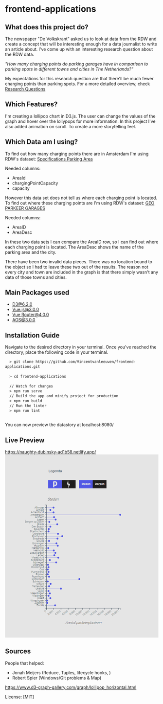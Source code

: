 # frontend-applications

## What does this project do?

The newspaper "De Volkskrant" asked us to look at data from the RDW and create a concept that will be interesting enough for a data journalist to write an article about.
I've come up with an interesting research question about the RDW data.

*"How many charging points do parking garages have in comparison to parking spots in different towns and cities in The Netherlands?"*

My expectations for this research question are that there'll be much fewer charging points than parking spots. 
For a more detailed overview, check [Research Questions](https://github.com/Vincentvanleeuwen/functional-programming/wiki/The-Research-of-the-Data)

## Which Features?

I'm creating a lollipop chart in D3.js. The user can change the values of the graph and hover over the lollypops for more information.
In this project I've also added animation on scroll. To create a more storytelling feel.

## Which Data am I using?

To find out how many charging points there are in Amsterdam I'm using RDW's dataset: [Specifications Parking Area](https://opendata.rdw.nl/Parkeren/Open-Data-Parkeren-SPECIFICATIES-PARKEERGEBIED/b3us-f26s)

Needed columns:
- AreaId
- chargingPointCapacity
- capacity

However this data set does not tell us where each charging point is located.
To find out where these charging points are I'm using RDW's dataset: [GEO PARKEER GARAGES](https://opendata.rdw.nl/Parkeren/GEO-Parkeer-Garages/t5pc-eb34)

Needed columns:
- AreaID
- AreaDesc

In these two data sets I can compare the AreaID row, so I can find out where each charging point is located.
The AreaDesc shows the name of the parking area and the city.

There have been two invalid data pieces. There was no location bound to the object so I had to leave these two out of the results.
The reason not every city and town are included in the graph is that there simply wasn't any data of those towns and cities.
## Main Packages used
- [D3@6.2.0](https://www.npmjs.com/package/d3)
- [Vue.js@3.0.0](https://www.npmjs.com/package/vue)
- [Vue Router@4.0.0](https://unpkg.com/vue-router@next)
- [AOS@3.0.0](https://www.npmjs.com/package/aos)

## Installation Guide

Navigate to the desired directory in your terminal. Once you've reached the directory, place the following code in your terminal.

```terminal
  > git clone https://github.com/Vincentvanleeuwen/frontend-applications.git
  
  > cd frontend-applications
  
  // Watch for changes
  > npm run serve
  // Build the app and minify project for production
  > npm run build
  // Run the linter
  > npm run lint
  
```

You can now preview the datastory at localhost:8080/

## Live Preview

https://naughty-dubinsky-ad1b58.netlify.app/
![Vue D3 Graph](https://github.com/Vincentvanleeuwen/frontend-applications/blob/main/public/media/preview.png)

## Sources

People that helped: 
- Jonah Meijers (Reduce, Tuples, lifecycle hooks,  )
- Robert Spier (Windows/Git problems & Map)

https://www.d3-graph-gallery.com/graph/lollipop_horizontal.html

License: [MIT]
